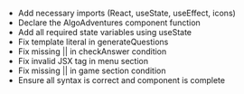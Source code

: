 - Add necessary imports (React, useState, useEffect, icons)
- Declare the AlgoAdventures component function
- Add all required state variables using useState
- Fix template literal in generateQuestions
- Fix missing || in checkAnswer condition
- Fix invalid JSX tag in menu section
- Fix missing || in game section condition
- Ensure all syntax is correct and component is complete
